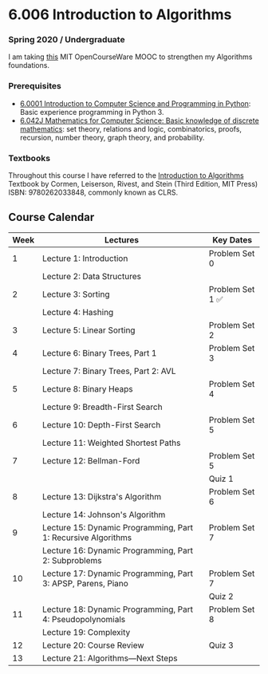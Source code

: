 # 6.006 Introduction to Algorithms

### Spring 2020 / Undergraduate
I am taking [this](https://ocw.mit.edu/courses/6-006-introduction-to-algorithms-spring-2020/) MIT OpenCourseWare MOOC to strengthen my Algorithms foundations.

### Prerequisites
- [6.0001 Introduction to Computer Science and Programming in Python](https://github.com/keivalya/mit-ocw-6001):  Basic experience programming in Python 3.
- [6.042J Mathematics for Computer Science: Basic knowledge of discrete mathematics](https://github.com/keivalya/): set theory, relations and logic, combinatorics, proofs, recursion, number theory, graph theory, and probability.

### Textbooks
Throughout this course I have referred to the [Introduction to Algorithms](https://mitpress.mit.edu/9780262533058/introduction-to-algorithms/) Textbook by Cormen, Leiserson, Rivest, and Stein (Third Edition, MIT Press) ISBN: 9780262033848, commonly known as CLRS.

## Course Calendar
| Week | Lectures                                         | Key Dates            |
|------|--------------------------------------------------|----------------------|
| 1    | Lecture 1: Introduction                         | Problem Set 0    |
|      | Lecture 2: Data Structures                      |                      |
| 2    | Lecture 3: Sorting                              | Problem Set 1 ✅   |
|      | Lecture 4: Hashing                              |                      |
| 3    | Lecture 5: Linear Sorting                       | Problem Set 2    |
| 4    | Lecture 6: Binary Trees, Part 1                 | Problem Set 3    |
|      | Lecture 7: Binary Trees, Part 2: AVL            |                      |
| 5    | Lecture 8: Binary Heaps                         | Problem Set 4    |
|      | Lecture 9: Breadth-First Search                 |         |
| 6    | Lecture 10: Depth-First Search                  | Problem Set 5    |
|      | Lecture 11: Weighted Shortest Paths             |                      |
| 7    | Lecture 12: Bellman-Ford                        | Problem Set 5    |
|      |                                                  | Quiz 1               |
| 8    | Lecture 13: Dijkstra's Algorithm                | Problem Set 6    |
|      | Lecture 14: Johnson's Algorithm                 |         |
| 9    | Lecture 15: Dynamic Programming, Part 1: Recursive Algorithms | Problem Set 7 |
|      | Lecture 16: Dynamic Programming, Part 2: Subproblems            |                      |
| 10   | Lecture 17: Dynamic Programming, Part 3: APSP, Parens, Piano    | Problem Set 7    |
|      |                                                  | Quiz 2               |
| 11   | Lecture 18: Dynamic Programming, Part 4: Pseudopolynomials      | Problem Set 8    |
|      | Lecture 19: Complexity                          |        |
| 12   | Lecture 20: Course Review                       | Quiz 3               |
| 13   | Lecture 21: Algorithms—Next Steps               |                      |
